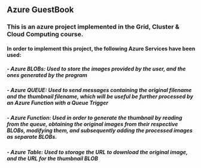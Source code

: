 ## Azure GuestBook

### This is an azure project implemented in the Grid, Cluster & Cloud Computing course.

#### In order to implement this project, the following Azure Services have been used:

##### - Azure BLOBs: Used to store the images provided by the user, and the ones generated by the program

##### - Azure QUEUE: Used to send messages containing the original filename and the thumbnail filename, which will be useful be further processed by an Azure Function with a Queue Trigger

##### - Azure Function: Used in order to generate the thumbnail by reading from the queue, obtaining the original images from their respective BLOBs, modifying them, and subsequently adding the processed images as separate BLOBs.

##### - Azure Table: Used to storage the URL to download the original image, and the URL for the thumbnail BLOB
